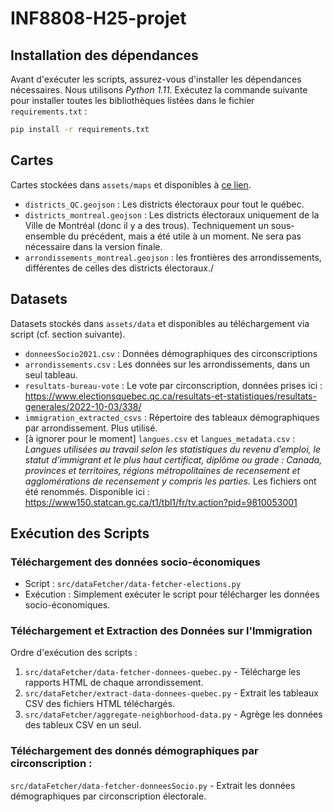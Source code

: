 # INF8808-H25-projet

## Installation des dépendances

Avant d'exécuter les scripts, assurez-vous d'installer les dépendances nécessaires. Nous utilisons *Python 1.11*. Exécutez la commande suivante pour installer toutes les bibliothèques listées dans le fichier `requirements.txt` :
```bash
pip install -r requirements.txt
```

## Cartes

Cartes stockées dans `assets/maps` et disponibles à [ce lien](https://drive.google.com/drive/folders/1MC0MJos7DbcWdHZJY9pthtZptjLbz-QT?usp=sharing).
- `districts_QC.geojson` : Les districts électoraux pour tout le québec.
- `districts_montreal.geojson` : Les districts électoraux uniquement de la Ville de Montréal (donc il y a des trous). Techniquement un sous-ensemble du précédent, mais a été utile à un moment. Ne sera pas nécessaire dans la version finale.
- `arrondissements_montreal.geojson` : les frontières des arrondissements, différentes de celles des districts électoraux./

## Datasets

Datasets stockés dans `assets/data` et disponibles au téléchargement via script (cf. section suivante).

- `donneesSocio2021.csv` : Données démographiques des circonscriptions
- `arrondissements.csv` : Les données sur les arrondissements, dans un seul tableau.
- `resultats-bureau-vote` : Le vote par circonscription, données prises ici : https://www.electionsquebec.qc.ca/resultats-et-statistiques/resultats-generales/2022-10-03/338/
- `immigration_extracted_csvs` : Répertoire des tableaux démographiques par arrondissement. Plus utilisé.
- [à ignorer pour le moment] `langues.csv` et `langues_metadata.csv` : _Langues utilisées au travail selon les statistiques du revenu d’emploi, le statut d’immigrant et le plus haut certificat, diplôme ou grade : Canada, provinces et territoires, régions métropolitaines de recensement et agglomérations de recensement y compris les parties._ Les fichiers ont été renommés. Disponible ici : https://www150.statcan.gc.ca/t1/tbl1/fr/tv.action?pid=9810053001

## Exécution des Scripts

### Téléchargement des données socio-économiques

- Script : `src/dataFetcher/data-fetcher-elections.py`
- Exécution : Simplement exécuter le script pour télécharger les données socio-économiques.

### Téléchargement et Extraction des Données sur l'Immigration

Ordre d'exécution des scripts :

1. `src/dataFetcher/data-fetcher-donnees-quebec.py` - Télécharge les rapports HTML de chaque arrondissement.
2. `src/dataFetcher/extract-data-donnees-quebec.py` - Extrait les tableaux CSV des fichiers HTML téléchargés.
3. `src/dataFetcher/aggregate-neighborhood-data.py` - Agrège les données des tableux CSV en un seul.

### Téléchargement des donnés démographiques par circonscription :

`src/dataFetcher/data-fetcher-donneesSocio.py` - Extrait les données démographiques par circonscription électorale.
   
